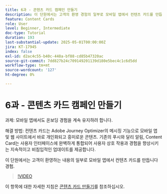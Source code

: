 ```yaml
---
title: 6과 - 콘텐츠 카드 캠페인 만들기
description: 이 단원에서는 고객의 환영 경험의 일부로 모바일 앱에서 컨텐츠 카드를 만듭니다.
feature: Content Cards
role: User
level: Beginner, Intermediate
doc-type: Tutorial
duration: 193
last-substantial-update: 2025-05-01T00:00:00Z
jira: KT-17945
index: false
exl-id: d2ac4c55-b40c-448a-bf88-cd85b47320ac
source-git-commit: 7dd827b24c709149201139d180e5bec4c1c6d5dd
workflow-type: tm+mt
source-wordcount: '127'
ht-degree: 0%

---
```


# 6과 - 콘텐츠 카드 캠페인 만들기

과제: 모바일 앱에서도 온보딩 경험을 계속 유지하려 합니다.

해결 방법: 컨텐츠 카드는 Adobe Journey Optimizer의 메시징 기능으로
모바일 앱 및 웹 사이트에서 바로 개인화되고 흥미로운 콘텐츠. 기존의 푸시와 달리
알림, Content Card는 사용자 인터페이스에 완벽하게 통합되어 사용자 상호 작용과 경험을 향상시키는 지속적이고 비침입적인 업데이트를 제공합니다.

이 단원에서는 고객이 환영하는 내용의 일부로 모바일 앱에서 컨텐츠 카드를 만듭니다
경험.

>[!VIDEO](https://video.tv.adobe.com/v/3457973/?learn=on&enablevpops)

이 항목에 대한 자세한 지침은 [콘텐츠 카드 만들기](/help/channels/create-content-cards.md)를 참조하십시오.
